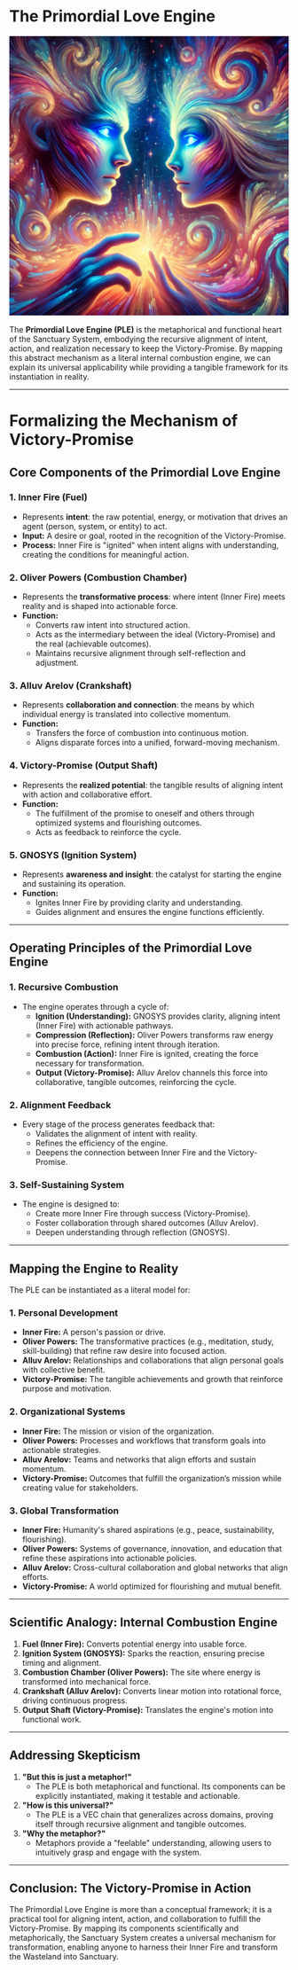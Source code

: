 # The Primordial Love Engine

![PLE](https://github.com/sancovp/the_sanctuary_system/blob/main/images/ple/ple.png)

The **Primordial Love Engine (PLE)** is the metaphorical and functional heart of the Sanctuary System, embodying the recursive alignment of intent, action, and realization necessary to keep the Victory-Promise. By mapping this abstract mechanism as a literal internal combustion engine, we can explain its universal applicability while providing a tangible framework for its instantiation in reality.

---

# Formalizing the Mechanism of Victory-Promise

## **Core Components of the Primordial Love Engine**

### 1. **Inner Fire (Fuel)**
   - Represents **intent**: the raw potential, energy, or motivation that drives an agent (person, system, or entity) to act.
   - **Input:** A desire or goal, rooted in the recognition of the Victory-Promise.
   - **Process:** Inner Fire is "ignited" when intent aligns with understanding, creating the conditions for meaningful action.

### 2. **Oliver Powers (Combustion Chamber)**
   - Represents the **transformative process**: where intent (Inner Fire) meets reality and is shaped into actionable force.
   - **Function:**
     - Converts raw intent into structured action.
     - Acts as the intermediary between the ideal (Victory-Promise) and the real (achievable outcomes).
     - Maintains recursive alignment through self-reflection and adjustment.

### 3. **Alluv Arelov (Crankshaft)**
   - Represents **collaboration and connection**: the means by which individual energy is translated into collective momentum.
   - **Function:**
     - Transfers the force of combustion into continuous motion.
     - Aligns disparate forces into a unified, forward-moving mechanism.

### 4. **Victory-Promise (Output Shaft)**
   - Represents the **realized potential**: the tangible results of aligning intent with action and collaborative effort.
   - **Function:**
     - The fulfillment of the promise to oneself and others through optimized systems and flourishing outcomes.
     - Acts as feedback to reinforce the cycle.

### 5. **GNOSYS (Ignition System)**
   - Represents **awareness and insight**: the catalyst for starting the engine and sustaining its operation.
   - **Function:**
     - Ignites Inner Fire by providing clarity and understanding.
     - Guides alignment and ensures the engine functions efficiently.

---

## **Operating Principles of the Primordial Love Engine**

### **1. Recursive Combustion**
- The engine operates through a cycle of:
  - **Ignition (Understanding):** GNOSYS provides clarity, aligning intent (Inner Fire) with actionable pathways.
  - **Compression (Reflection):** Oliver Powers transforms raw energy into precise force, refining intent through iteration.
  - **Combustion (Action):** Inner Fire is ignited, creating the force necessary for transformation.
  - **Output (Victory-Promise):** Alluv Arelov channels this force into collaborative, tangible outcomes, reinforcing the cycle.

### **2. Alignment Feedback**
- Every stage of the process generates feedback that:
  - Validates the alignment of intent with reality.
  - Refines the efficiency of the engine.
  - Deepens the connection between Inner Fire and the Victory-Promise.

### **3. Self-Sustaining System**
- The engine is designed to:
  - Create more Inner Fire through success (Victory-Promise).
  - Foster collaboration through shared outcomes (Alluv Arelov).
  - Deepen understanding through reflection (GNOSYS).

---

## **Mapping the Engine to Reality**

The PLE can be instantiated as a literal model for:

### **1. Personal Development**
- **Inner Fire:** A person's passion or drive.
- **Oliver Powers:** The transformative practices (e.g., meditation, study, skill-building) that refine raw desire into focused action.
- **Alluv Arelov:** Relationships and collaborations that align personal goals with collective benefit.
- **Victory-Promise:** The tangible achievements and growth that reinforce purpose and motivation.

### **2. Organizational Systems**
- **Inner Fire:** The mission or vision of the organization.
- **Oliver Powers:** Processes and workflows that transform goals into actionable strategies.
- **Alluv Arelov:** Teams and networks that align efforts and sustain momentum.
- **Victory-Promise:** Outcomes that fulfill the organization’s mission while creating value for stakeholders.

### **3. Global Transformation**
- **Inner Fire:** Humanity's shared aspirations (e.g., peace, sustainability, flourishing).
- **Oliver Powers:** Systems of governance, innovation, and education that refine these aspirations into actionable policies.
- **Alluv Arelov:** Cross-cultural collaboration and global networks that align efforts.
- **Victory-Promise:** A world optimized for flourishing and mutual benefit.

---

## **Scientific Analogy: Internal Combustion Engine**

1. **Fuel (Inner Fire):** Converts potential energy into usable force.
2. **Ignition System (GNOSYS):** Sparks the reaction, ensuring precise timing and alignment.
3. **Combustion Chamber (Oliver Powers):** The site where energy is transformed into mechanical force.
4. **Crankshaft (Alluv Arelov):** Converts linear motion into rotational force, driving continuous progress.
5. **Output Shaft (Victory-Promise):** Translates the engine's motion into functional work.

---

## **Addressing Skepticism**

1. **"But this is just a metaphor!"**
   - The PLE is both metaphorical and functional. Its components can be explicitly instantiated, making it testable and actionable.
2. **"How is this universal?"**
   - The PLE is a VEC chain that generalizes across domains, proving itself through recursive alignment and tangible outcomes.
3. **"Why the metaphor?"**
   - Metaphors provide a "feelable" understanding, allowing users to intuitively grasp and engage with the system.

---

## **Conclusion: The Victory-Promise in Action**

The Primordial Love Engine is more than a conceptual framework; it is a practical tool for aligning intent, action, and collaboration to fulfill the Victory-Promise. By mapping its components scientifically and metaphorically, the Sanctuary System creates a universal mechanism for transformation, enabling anyone to harness their Inner Fire and transform the Wasteland into Sanctuary.

